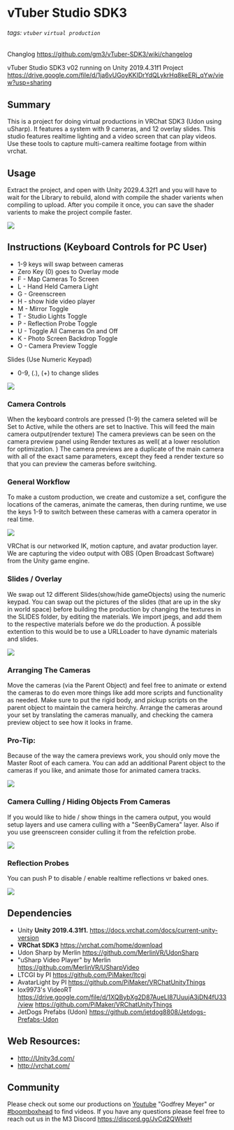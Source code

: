 # vTuber Studio SDK3

###### tags: `vtuber` `virtual production`
Changlog https://github.com/gm3/vTuber-SDK3/wiki/changelog

vTuber Studio SDK3 v02 running on Unity 2019.4.31f1 Project https://drive.google.com/file/d/1ja6vUGoyKKIDrYdQLykrHq8keERj_qYw/view?usp=sharing


## Summary
This is a project for doing virtual productions in VRChat SDK3 (Udon using uSharp). 
It features a system with 9 cameras, and 12 overlay slides. This studio features realtime lighting and a video screen that can play videos. Use these tools to capture multi-camera realtime footage from within vrchat.

## Usage
Extract the project, and open with Unity 2029.4.32f1 and you will have to wait for the Library to rebuild, alond with compile the shader varients when compiling to upload. After you compile it once, you can save the shader varients to make the project compile faster. 

![](https://i.imgur.com/DHikM0z.jpg)

## Instructions (Keyboard Controls for PC User)
* 1-9 keys will swap between cameras
* Zero Key (0) goes to Overlay mode
* F - Map Cameras To Screen
* L - Hand Held Camera Light
* G - Greenscreen
* H - show hide video player
* M - Mirror Toggle
* T - Studio Lights Toggle
* P - Reflection Probe Toggle
* U - Toggle All Cameras On and Off
* K - Photo Screen Backdrop Toggle
* O - Camera Preview Toggle

Slides (Use Numeric Keypad)
* 0-9, (.), (+) to change slides

![](https://i.imgur.com/Xm91VYz.jpg)


### Camera Controls
When the keyboard controls are pressed (1-9) the camera seleted will be Set to Active, while the others are set to Inactive. This will feed the main camera output(render texture) The camera previews can be seen on the camera preview panel using Render textures as well( at a lower resolution for optimization. ) The camera previews are a duplicate of the main camera with all of the exact same parameters, except they feed a render texture so that you can preview the cameras before switching.




### General Workflow
To make a custom production, we create and customize a set, configure the locations of the cameras, animate the cameras, then during runtime, we use the keys 1-9 to switch between these cameras with a camera operator in real time. 

![](https://i.imgur.com/OJqAOOc.png)


VRChat is our networked IK, motion capture, and avatar production layer. We are capturing the video output with OBS (Open Broadcast Software) from the Unity game engine. 


### Slides / Overlay
We swap out 12 different Slides(show/hide gameObjects) using the numeric keypad. 
You can swap out the pictures of the slides (that are up in the sky in world space) before building the production by changing the textures in the SLIDES folder, by editing the materials. We import jpegs, and add them to the respective materials before we do the production. A possible extention to this would be to use a URLLoader to have dynamic materials and slides. 

![](https://i.imgur.com/CJQKnd7.png)


### Arranging The Cameras
Move the cameras (via the Parent Object) and feel free to animate or extend the cameras to do even more things like add more scripts and functionality as needed. Make sure to put the rigid body, and pickup scripts on the parent object to maintain the camera heirchy. Arrange the cameras around your set by translating the cameras manually, and checking the camera preview object to see how it looks in frame.

### Pro-Tip: 
Because of the way the camera previews work, you should only move the Master Root of each camera. You can add an additional Parent object to the cameras if you like, and animate those for animated camera tracks. 

![](https://i.imgur.com/8D22FFv.png)

### Camera Culling / Hiding Objects From Cameras
If you would like to hide / show things in the camera output, you would setup layers and use camera culling with a "SeenByCamera" layer. Also if you use greenscreen consider culling it from the refelction probe. 

![](https://i.imgur.com/vBScaE1.png)

### Reflection Probes
You can push P to disable / enable realtime reflections vr baked ones. 

![](https://i.imgur.com/iQMTAB6.png)


## Dependencies
- Unity **Unity 2019.4.31f1.**  https://docs.vrchat.com/docs/current-unity-version
- **VRChat SDK3** https://vrchat.com/home/download
- Udon Sharp by Merlin https://github.com/MerlinVR/UdonSharp
- "uSharp Video Player" by Merlin https://github.com/MerlinVR/USharpVideo
- LTCGI by PI https://github.com/PiMaker/ltcgi
- AvatarLight by PI https://github.com/PiMaker/VRChatUnityThings
- lox9973's VideoRT https://drive.google.com/file/d/1XQBybXg2D87AueLI87UuujA3jDN4fU33/view https://github.com/PiMaker/VRChatUnityThings
- JetDogs Prefabs (Udon) https://github.com/jetdog8808/Jetdogs-Prefabs-Udon


## Web Resources:
* http://Unity3d.com/
* http://vrchat.com/

## Community

Please check out some our productions on [Youtube](https://www.youtube.com/results?search_query=godfrey+meyer&page=&utm_source=opensearch) "Godfrey Meyer" or [#boomboxhead](https://www.youtube.com/results?search_query=%23boomboxhead) to find videos. If you have any questions please feel free to reach out us in the M3 Discord https://discord.gg/JvCd2QWkeH
